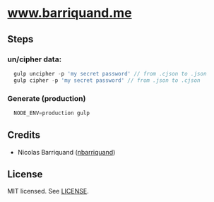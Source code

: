 # www.barriquand.me

## Steps

### un/cipher data:

```js
  gulp uncipher -p 'my secret password' // from .cjson to .json
  gulp cipher -p 'my secret password' // from .json to .cjson
```

### Generate (production)

```js
  NODE_ENV=production gulp
```

## Credits

- Nicolas Barriquand ([nbarriquand](https://github.com/nbarriquand))

## License

MIT licensed. See [LICENSE](./LICENSE.md).